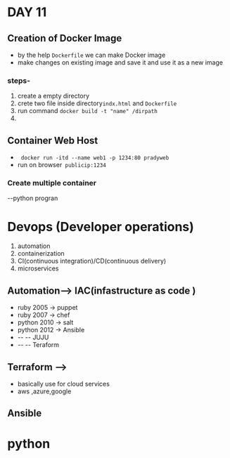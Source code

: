 # DAY 11
## Creation of Docker Image
* by the help `` Dockerfile `` we can make Docker image
* make changes on existing image and save it and use it as a new image
### steps-
1. create a empty directory
2. crete two file inside directory``indx.html`` and ``Dockerfile``
3. run command ``docker build -t "name" /dirpath``
4. 

## Container Web Host

* `` docker run -itd --name web1 -p 1234:80 pradyweb``
* run on browser`` publicip:1234``
### Create multiple container
--python progran

# Devops (Developer operations)
1. automation 
2. containerization
3. CI(continuous integration)/CD(continuous delivery)
4. microservices
## Automation--> IAC(infastructure as code )
* ruby 2005 -> puppet
* ruby 2007 -> chef
* python 2010 -> salt
* python 2012 -> Ansible
* --     --      JUJU
* --      --   Teraform
## Terraform --> 
* basically use for cloud services 
* aws ,azure,google
## Ansible
# python
